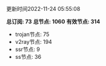 更新时间2022-11-24 05:55:08

**总订阅: 73**
**总节点: 1060**
**有效节点: 314**
- trojan节点: 75
- v2ray节点: 194
- ssr节点: 9
- ss节点: 36
